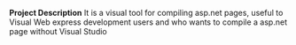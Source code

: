 **Project Description**
It is a visual tool for compiling asp.net pages, useful to Visual Web express development users and who wants to compile a asp.net page without Visual Studio